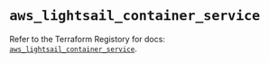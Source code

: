 # `aws_lightsail_container_service`

Refer to the Terraform Registory for docs: [`aws_lightsail_container_service`](https://www.terraform.io/docs/providers/aws/r/lightsail_container_service).
